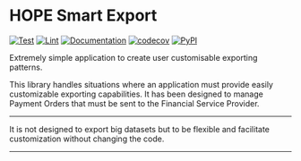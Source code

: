 # HOPE Smart Export


[![Test](https://github.com/unicef/hope-smart-export/actions/workflows/test.yml/badge.svg)](https://github.com/unicef/hope-smart-export/actions/workflows/test.yml)
[![Lint](https://github.com/unicef/hope-smart-export/actions/workflows/lint.yml/badge.svg)](https://github.com/unicef/hope-smart-export/actions/workflows/lint.yml)
[![Documentation](https://github.com/unicef/hope-smart-export/actions/workflows/docs.yml/badge.svg)](https://unicef.github.io/hope-smart-export/)
[![codecov](https://codecov.io/github/unicef/hope-smart-export/graph/badge.svg?token=L7HA5PJ45B)](https://codecov.io/github/unicef/hope-smart-export)
[![PyPI](https://img.shields.io/pypi/v/hope-smart-export)](https://pypi.org/project/hope-smart-export/)

Extremely simple application to create user customisable exporting patterns.

This library handles situations where an application must provide easily customizable exporting capabilities.
It has been designed to manage Payment Orders that must be sent to the Financial Service Provider.


--- 

It is not designed to export big datasets but to be flexible and facilitate customization without changing the code.

---
